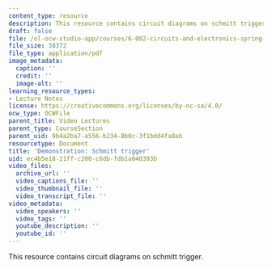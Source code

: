 ```yaml
---
content_type: resource
description: This resource contains circuit diagrams on schmitt trigger.
draft: false
file: /ol-ocw-studio-app/courses/6-002-circuits-and-electronics-spring-2007/ec4b5e1821ffc200c6dbfdb1a040393b_demo_21.pdf
file_size: 38372
file_type: application/pdf
image_metadata:
  caption: ''
  credit: ''
  image-alt: ''
learning_resource_types:
- Lecture Notes
license: https://creativecommons.org/licenses/by-nc-sa/4.0/
ocw_type: OCWFile
parent_title: Video Lectures
parent_type: CourseSection
parent_uid: 9b4a2ba7-a556-b234-8b0c-3f1bdd4fa8ab
resourcetype: Document
title: 'Demonstration: Schmitt trigger'
uid: ec4b5e18-21ff-c200-c6db-fdb1a040393b
video_files:
  archive_url: ''
  video_captions_file: ''
  video_thumbnail_file: ''
  video_transcript_file: ''
video_metadata:
  video_speakers: ''
  video_tags: ''
  youtube_description: ''
  youtube_id: ''
---
```

This resource contains circuit diagrams on schmitt trigger.